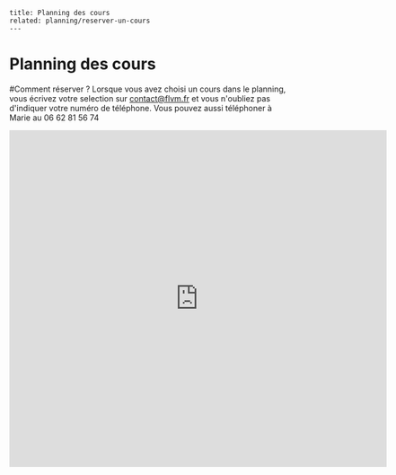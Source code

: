 	title: Planning des cours
    related: planning/reserver-un-cours
	---
# Planning des cours

#Comment réserver ?  Lorsque vous avez choisi un cours dans le planning, vous écrivez votre selection sur <contact@flvm.fr> et vous n'oubliez pas d'indiquer votre numéro de téléphone. Vous pouvez aussi téléphoner à Marie au 06 62 81 56 74




<iframe src="https://calendar.google.com/calendar/embed?showTitle=0&amp;showNav=0&amp;showDate=0&amp;showPrint=0&amp;showTabs=0&amp;showCalendars=0&amp;showTz=0&amp;mode=AGENDA&amp;height=600&amp;wkst=1&amp;bgcolor=%23FFFFFF&amp;src=assoflvm%40gmail.com&amp;color=%232F6309&amp;ctz=Europe%2FParis" style="border-width:0" width="672" height="600" frameborder="0" scrolling="no"></iframe>